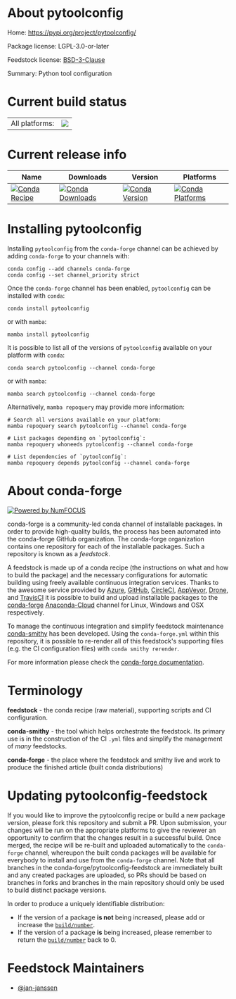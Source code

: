 About pytoolconfig
==================

Home: https://pypi.org/project/pytoolconfig/

Package license: LGPL-3.0-or-later

Feedstock license: [BSD-3-Clause](https://github.com/conda-forge/pytoolconfig-feedstock/blob/main/LICENSE.txt)

Summary: Python tool configuration

Current build status
====================


<table><tr><td>All platforms:</td>
    <td>
      <a href="https://dev.azure.com/conda-forge/feedstock-builds/_build/latest?definitionId=16487&branchName=main">
        <img src="https://dev.azure.com/conda-forge/feedstock-builds/_apis/build/status/pytoolconfig-feedstock?branchName=main">
      </a>
    </td>
  </tr>
</table>

Current release info
====================

| Name | Downloads | Version | Platforms |
| --- | --- | --- | --- |
| [![Conda Recipe](https://img.shields.io/badge/recipe-pytoolconfig-green.svg)](https://anaconda.org/conda-forge/pytoolconfig) | [![Conda Downloads](https://img.shields.io/conda/dn/conda-forge/pytoolconfig.svg)](https://anaconda.org/conda-forge/pytoolconfig) | [![Conda Version](https://img.shields.io/conda/vn/conda-forge/pytoolconfig.svg)](https://anaconda.org/conda-forge/pytoolconfig) | [![Conda Platforms](https://img.shields.io/conda/pn/conda-forge/pytoolconfig.svg)](https://anaconda.org/conda-forge/pytoolconfig) |

Installing pytoolconfig
=======================

Installing `pytoolconfig` from the `conda-forge` channel can be achieved by adding `conda-forge` to your channels with:

```
conda config --add channels conda-forge
conda config --set channel_priority strict
```

Once the `conda-forge` channel has been enabled, `pytoolconfig` can be installed with `conda`:

```
conda install pytoolconfig
```

or with `mamba`:

```
mamba install pytoolconfig
```

It is possible to list all of the versions of `pytoolconfig` available on your platform with `conda`:

```
conda search pytoolconfig --channel conda-forge
```

or with `mamba`:

```
mamba search pytoolconfig --channel conda-forge
```

Alternatively, `mamba repoquery` may provide more information:

```
# Search all versions available on your platform:
mamba repoquery search pytoolconfig --channel conda-forge

# List packages depending on `pytoolconfig`:
mamba repoquery whoneeds pytoolconfig --channel conda-forge

# List dependencies of `pytoolconfig`:
mamba repoquery depends pytoolconfig --channel conda-forge
```


About conda-forge
=================

[![Powered by
NumFOCUS](https://img.shields.io/badge/powered%20by-NumFOCUS-orange.svg?style=flat&colorA=E1523D&colorB=007D8A)](https://numfocus.org)

conda-forge is a community-led conda channel of installable packages.
In order to provide high-quality builds, the process has been automated into the
conda-forge GitHub organization. The conda-forge organization contains one repository
for each of the installable packages. Such a repository is known as a *feedstock*.

A feedstock is made up of a conda recipe (the instructions on what and how to build
the package) and the necessary configurations for automatic building using freely
available continuous integration services. Thanks to the awesome service provided by
[Azure](https://azure.microsoft.com/en-us/services/devops/), [GitHub](https://github.com/),
[CircleCI](https://circleci.com/), [AppVeyor](https://www.appveyor.com/),
[Drone](https://cloud.drone.io/welcome), and [TravisCI](https://travis-ci.com/)
it is possible to build and upload installable packages to the
[conda-forge](https://anaconda.org/conda-forge) [Anaconda-Cloud](https://anaconda.org/)
channel for Linux, Windows and OSX respectively.

To manage the continuous integration and simplify feedstock maintenance
[conda-smithy](https://github.com/conda-forge/conda-smithy) has been developed.
Using the ``conda-forge.yml`` within this repository, it is possible to re-render all of
this feedstock's supporting files (e.g. the CI configuration files) with ``conda smithy rerender``.

For more information please check the [conda-forge documentation](https://conda-forge.org/docs/).

Terminology
===========

**feedstock** - the conda recipe (raw material), supporting scripts and CI configuration.

**conda-smithy** - the tool which helps orchestrate the feedstock.
                   Its primary use is in the construction of the CI ``.yml`` files
                   and simplify the management of *many* feedstocks.

**conda-forge** - the place where the feedstock and smithy live and work to
                  produce the finished article (built conda distributions)


Updating pytoolconfig-feedstock
===============================

If you would like to improve the pytoolconfig recipe or build a new
package version, please fork this repository and submit a PR. Upon submission,
your changes will be run on the appropriate platforms to give the reviewer an
opportunity to confirm that the changes result in a successful build. Once
merged, the recipe will be re-built and uploaded automatically to the
`conda-forge` channel, whereupon the built conda packages will be available for
everybody to install and use from the `conda-forge` channel.
Note that all branches in the conda-forge/pytoolconfig-feedstock are
immediately built and any created packages are uploaded, so PRs should be based
on branches in forks and branches in the main repository should only be used to
build distinct package versions.

In order to produce a uniquely identifiable distribution:
 * If the version of a package **is not** being increased, please add or increase
   the [``build/number``](https://docs.conda.io/projects/conda-build/en/latest/resources/define-metadata.html#build-number-and-string).
 * If the version of a package **is** being increased, please remember to return
   the [``build/number``](https://docs.conda.io/projects/conda-build/en/latest/resources/define-metadata.html#build-number-and-string)
   back to 0.

Feedstock Maintainers
=====================

* [@jan-janssen](https://github.com/jan-janssen/)

